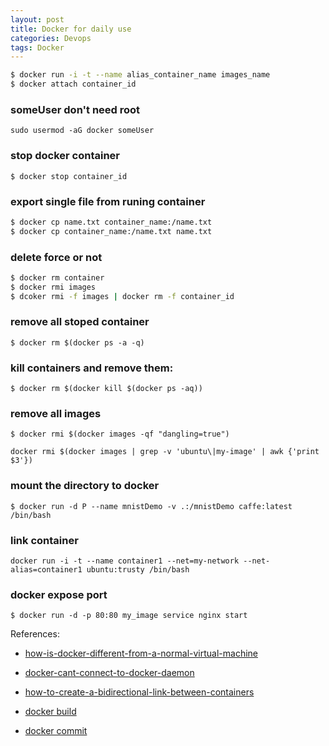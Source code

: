 ```yaml
---
layout: post
title: Docker for daily use
categories: Devops
tags: Docker
---
```



```bash
$ docker run -i -t --name alias_container_name images_name 
$ docker attach container_id
```

### someUser don't need root  

`sudo usermod -aG docker someUser `

### stop docker container

`$ docker stop container_id`

### export single file from runing container

```bash
$ docker cp name.txt container_name:/name.txt
$ docker cp container_name:/name.txt name.txt
```

###  delete force or not

```bash
$ docker rm container
$ docker rmi images
$ dcoker rmi -f images | docker rm -f container_id
```

###  remove all stoped container

`$ docker rm $(docker ps -a -q)`

###  kill containers and remove them:

`$ docker rm $(docker kill $(docker ps -aq))`

### remove all images 

`$ docker rmi $(docker images -qf "dangling=true")`

`docker rmi $(docker images | grep -v 'ubuntu\|my-image' | awk {'print $3'})`

### mount the directory to docker 

`$ docker run -d P --name mnistDemo -v .:/mnistDemo caffe:latest /bin/bash`

###  link container
`docker run -i -t --name container1 --net=my-network --net-alias=container1 ubuntu:trusty /bin/bash`

### docker expose  port
`$ docker run -d -p 80:80 my_image service nginx start`


References:

* [how-is-docker-different-from-a-normal-virtual-machine](http://stackoverflow.com/questions/16047306/how-is-docker-different-from-a-normal-virtual-machine)

* [docker-cant-connect-to-docker-daemon](http://stackoverflow.com/questions/21871479/docker-cant-connect-to-docker-daemon)

* [how-to-create-a-bidirectional-link-between-containers](http://stackoverflow.com/questions/25324860/how-to-create-a-bidirectional-link-between-containers)

* [docker build](https://docs.docker.com/engine/reference/commandline/build/)

* [docker commit](https://docs.docker.com/engine/reference/commandline/commit/)
